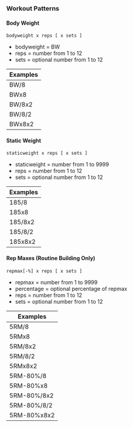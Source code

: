 

### Workout Patterns


#### Body Weight

`bodyweight x reps [ x sets ]`

- bodyweight = BW
- reps = number from 1 to 12
- sets = optional number from 1 to 12

| Examples |
| --- |
| BW/8 |
| BWx8 |
| BW/8x2 |
| BW/8/2 |
| BWx8x2 |

#### Static Weight

`staticweight x reps [ x sets ]`

- staticweight = number from 1 to 9999
- reps = number from 1 to 12
- sets = optional number from 1 to 12

| Examples |
| --- |
| 185/8 |
| 185x8 |
| 185/8x2 |
| 185/8/2 |
| 185x8x2 |


#### Rep Maxes (Routine Building Only)

`repmax[-%] x reps [ x sets ]`

- repmax = number from 1 to 9999
- percentage = optional percentage of repmax
- reps = number from 1 to 12
- sets = optional number from 1 to 12

| Examples |
| --- |
| 5RM/8 |
| 5RMx8 |
| 5RM/8x2 |
| 5RM/8/2 |
| 5RMx8x2 |
| 5RM-80%/8 |
| 5RM-80%x8 |
| 5RM-80%/8x2 |
| 5RM-80%/8/2 |
| 5RM-80%x8x2 |



